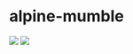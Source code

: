 # alpine-mumble

[![](https://images.microbadger.com/badges/version/combro2k/alpine-mumble.svg)](https://microbadger.com/images/combro2k/alpine-mumble "Get your own version badge on microbadger.com")
[![](https://images.microbadger.com/badges/image/combro2k/alpine-mumble.svg)](https://microbadger.com/images/combro2k/alpine-mumble "Get your own image badge on microbadger.com")
